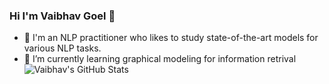 ### Hi I'm Vaibhav Goel 👋
- **🔭** I'm an NLP practitioner who likes to study state-of-the-art models for various NLP tasks.
- **🌱** I’m currently learning graphical modeling for information retrival
![Vaibhav's GitHub Stats](https://github-readme-stats.vercel.app/api?username=sarcasticvibes&show_icons=true&theme=radical)

<!--
**sarcasticvibes/sarcasticvibes** is a ✨ _special_ ✨ repository because its `README.md` (this file) appears on your GitHub profile.

Here are some ideas to get you started:

- 🔭 I’m currently working on ...
- 🌱 I’m currently learning ...
- 👯 I’m looking to collaborate on ...
- 🤔 I’m looking for help with ...
- 💬 Ask me about ...
- 📫 How to reach me: ...
- 😄 Pronouns: ...
- ⚡ Fun fact: ...
-->
